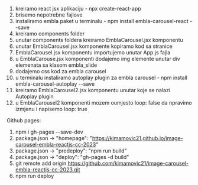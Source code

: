 1. kreiramo react jsx aplikaciju - npx create-react-app 
2. brisemo nepotrebne fajlove
3. instaliramo embla paket u terminalu - npm install embla-carousel-react --save
4. kreiramo components folder
5. unutar components foldera kreiramo EmblaCarousel.jsx komponentu
6. unutar EmblaCarousel.jsx komponente kopiramo kod sa stranice 
7. EmblaCarousel.jsx komponentu importujemo unutar App.js fajla
8. u EmblaCarouse.jsx komponenti dodajemo img elemente unutar div elemenata sa klasom embla_slide
9. dodajemo css kod za embla carousel
10. u terminalu instaliramo autoplay plugin za embla carousel - npm install embla-carousel-autoplay --save
11. kreiramo EmblaCarousel2.jsx komponentu unutar koje se nalazi Autoplay plugin
12. u EmblaCarousel2 komponenti mozem oumjesto loop: false  da npravimo izmjenu i napisemo loop: true


Github pages:

1. npm i gh-pages --save-dev
2. package.json -> "homepage": "https://kimamovic21.github.io/image-carousel-embla-reactjs-cc-2023"
3. package.json -> "predeploy": "npm run build"
4. package.json -> "deploy": "gh-pages -d build"
5. git remote add origin  https://github.com/kimamovic21/image-carousel-embla-reactjs-cc-2023.git
6. npm run deploy
